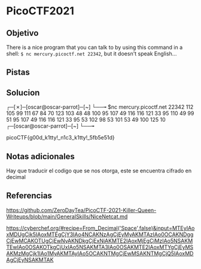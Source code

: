 # PicoCTF2021
## Objetivo
There is a nice program that you can talk to by using this command in a shell: `$ nc mercury.picoctf.net 22342`, but it doesn't speak English...

## Pistas
## Solucion
┌─[✗]─[oscar@oscar-parrot]─[~]
└──╼ $nc mercury.picoctf.net 22342
112 
105 
99 
111 
67 
84 
70 
123 
103 
48 
48 
100 
95 
107 
49 
116 
116 
121 
33 
95 
110 
49 
99 
51 
95 
107 
49 
116 
116 
121 
33 
95 
53 
102 
98 
53 
101 
53 
49 
100 
125 
10 
┌─[oscar@oscar-parrot]─[~]
└──╼ 

picoCTF{g00d_k1tty!_n1c3_k1tty!_5fb5e51d}

## Notas adicionales

Hay que traducir el codigo que se nos otorga, este se encuentra cifrado en decimal

## Referencias
https://github.com/ZeroDayTea/PicoCTF-2021-Killer-Queen-Writeups/blob/main/GeneralSkills/NiceNetcat.md

https://cyberchef.org/#recipe=From_Decimal('Space',false)&input=MTEyIAoxMDUgCjk5IAoxMTEgCjY3IAo4NCAKNzAgCjEyMyAKMTAzIAo0OCAKNDggCjEwMCAKOTUgCjEwNyAKNDkgCjExNiAKMTE2IAoxMjEgCjMzIAo5NSAKMTEwIAo0OSAKOTkgCjUxIAo5NSAKMTA3IAo0OSAKMTE2IAoxMTYgCjEyMSAKMzMgCjk1IAo1MyAKMTAyIAo5OCAKNTMgCjEwMSAKNTMgCjQ5IAoxMDAgCjEyNSAKMTAK